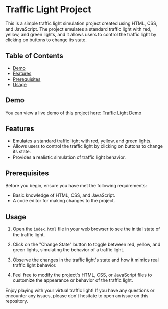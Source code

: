 # Traffic Light Project

This is a simple traffic light simulation project created using HTML, CSS, and JavaScript. The project emulates a standard traffic light with red, yellow, and green lights, and it allows users to control the traffic light by clicking on buttons to change its state.

## Table of Contents

- [Demo](#demo)
- [Features](#features)
- [Prerequisites](#prerequisites)
- [Usage](#usage)

## Demo

You can view a live demo of this project here: [Traffic Light Demo](https://vaibhavupadhyayy.github.io/TrafficLight/)

## Features

- Emulates a standard traffic light with red, yellow, and green lights.
- Allows users to control the traffic light by clicking on buttons to change its state.
- Provides a realistic simulation of traffic light behavior.

## Prerequisites

Before you begin, ensure you have met the following requirements:

- Basic knowledge of HTML, CSS, and JavaScript.
- A code editor for making changes to the project.

## Usage

1. Open the `index.html` file in your web browser to see the initial state of the traffic light.

2. Click on the "Change State" button to toggle between red, yellow, and green lights, simulating the behavior of a traffic light.

3. Observe the changes in the traffic light's state and how it mimics real traffic light behavior.

4. Feel free to modify the project's HTML, CSS, or JavaScript files to customize the appearance or behavior of the traffic light.


Enjoy playing with your virtual traffic light! If you have any questions or encounter any issues, please don't hesitate to open an issue on this repository.
